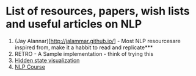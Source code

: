 # List of resources, papers, wish lists and useful articles on NLP 

1. (Jay Alannar)[http://jalammar.github.io/] - Most NLP resourcesare inspired from, make it a habbit to read and replicate***
2. RETRO - A Sample implementation - think of trying this
3. [Hidden state visualization](http://jalammar.github.io/hidden-states/)
4. [NLP Course](https://lena-voita.github.io/nlp_course.html)
